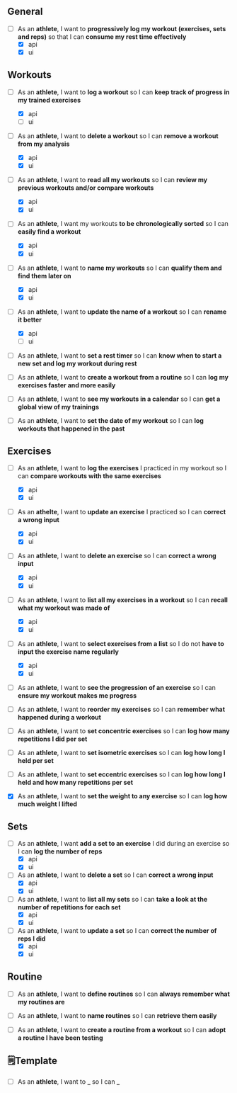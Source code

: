 ## General
- [ ] As an **athlete**, I want to **progressively log my workout (exercises, sets and reps)** so that I can **consume my rest time effectively**
  - [x] api
  - [x] ui

## Workouts
- [ ] As an **athlete**, I want to **log a workout** so I can **keep track of progress in my trained exercises**
  - [x] api
  - [ ] ui
- [ ] As an **athlete**, I want to **delete a workout** so I can **remove a workout from my analysis**
  - [x] api
  - [x] ui
- [ ] As an **athlete**, I want to **read all my workouts** so I can **review my previous workouts and/or compare workouts**
  - [x] api
  - [x] ui
- [ ] As an **athlete**, I want my workouts **to be chronologically sorted** so I can **easily find a workout**
  - [x] api
  - [x] ui
- [ ] As an **athlete**, I want to **name my workouts** so I can **qualify them and find them later on**
  - [x] api
  - [x] ui
- [ ] As an **athlete**, I want to **update the name of a workout** so I can **rename it better**
  - [x] api
  - [ ] ui
- [ ] As an **athlete**, I want to **set a rest timer** so I can **know when to start a new set and log my workout during rest**
- [ ] As an **athlete**, I want to **create a workout from a routine** so I can **log my exercises faster and more easily**
- [ ] As an **athlete**, I want to **see my workouts in a calendar** so I can **get a global view of my trainings**
- [ ] As an **athlete**, I want to **set the date of my workout** so I can **log workouts that happened in the past**



## Exercises
- [ ] As an **athlete**, I want to **log the exercises** I practiced in my workout so I can **compare workouts with the same exercises**
  - [x] api
  - [x] ui
- [ ] As an **athelte**, I want to **update an exercise** I practiced so I can **correct a wrong input**
  - [x] api
  - [x] ui
- [ ] As an **athlete**, I want to **delete an exercise** so I can **correct a wrong input**
  - [x] api
  - [x] ui
- [ ] As an **athlete**, I want to **list all my exercises in a workout** so I can **recall what my workout was made of**
  - [x] api
  - [x] ui
- [ ] As an **athlete**, I want to **select exercises from a list** so I do not **have to input the exercise name regularly**
  - [x] api
  - [x] ui
- [ ] As an **athlete**, I want to **see the progression of an exercise** so I can **ensure my workout makes me progress**
- [ ] As an **athlete**, I want to **reorder my exercises** so I can **remember what happened during a workout**
- [ ] As an **athlete**, I want to **set concentric exercises** so I can **log how many repetitions I did per set**
- [ ] As an **athlete**, I want to **set isometric exercises** so I can **log how long I held per set**
- [ ] As an **athlete**, I want to **set eccentric exercises** so I can **log how long I held and how many repetitions per set**
- [x] As an **athlete**, I want to **set the weight to any exercise** so I can **log how much weight I lifted**



## Sets
- [ ] As an **athlete**, I want **add a set to an exercise** I did during an exercise so I can **log the number of reps**
  - [x] api
  - [x] ui
- [ ] As an **athlete**, I want to **delete a set** so I can **correct a wrong input**
  - [x] api
  - [x] ui
- [ ] As an **athlete**, I want to **list all my sets** so I can **take a look at the number of repetitions for each set**
  - [x] api
  - [x] ui
- [ ] As an **athlete**, I want to **update a set** so I can **correct the number of reps I did**
  - [x] api
  - [x] ui

## Routine
- [ ] As an **athlete**, I want to **define routines** so I can **always remember what my routines are**
- [ ] As an **athlete**, I want to **name routines** so I can **retrieve them easily**
- [ ] As an **athlete**, I want to **create a routine from a workout** so I can **adopt a routine I have been testing**





## 🗒️Template
- [ ] As an **athlete**, I want to **_** so I can **_**
